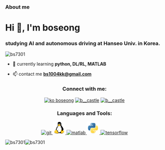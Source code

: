 ### About me

<h1 align="left">Hi 👋, I'm boseong</h1>
<h3 align="left">studying AI and autonomous driving at Hanseo Univ. in Korea.</h3>

<p align="left"> <img src="https://komarev.com/ghpvc/?username=bs7301&label=Profile%20views&color=b4faaa&style=flat-square" alt="bs7301" /> </p>

- 🌱 currently learning **python, DL/RL, MATLAB**

- 📫 contact me **bs1004kk@gmail.com**

<h3 align="center">Connect with me:</h3>
<p align="center">
<a href="https://kaggle.com/ko boseong" target="blank"><img align="center" src="https://raw.githubusercontent.com/rahuldkjain/github-profile-readme-generator/master/src/images/icons/Social/kaggle.svg" alt="ko boseong" height="30" width="40" /></a>
<a href="https://instagram.com/b__castle" target="blank"><img align="center" src="https://raw.githubusercontent.com/rahuldkjain/github-profile-readme-generator/master/src/images/icons/Social/instagram.svg" alt="b__castle" height="30" width="40" /></a>
<a href="https://discord.gg/b__castle" target="blank"><img align="center" src="https://raw.githubusercontent.com/rahuldkjain/github-profile-readme-generator/master/src/images/icons/Social/discord.svg" alt="b__castle" height="30" width="40" /></a>
</p>

<h3 align="center">Languages and Tools:</h3>
<p align="center"> <a href="https://git-scm.com/" target="_blank" rel="noreferrer"> <img src="https://www.vectorlogo.zone/logos/git-scm/git-scm-icon.svg" alt="git" width="40" height="40"/> </a> <a href="https://www.linux.org/" target="_blank" rel="noreferrer"> <img src="https://raw.githubusercontent.com/devicons/devicon/master/icons/linux/linux-original.svg" alt="linux" width="40" height="40"/> </a> <a href="https://www.mathworks.com/" target="_blank" rel="noreferrer"> <img src="https://upload.wikimedia.org/wikipedia/commons/2/21/Matlab_Logo.png" alt="matlab" width="40" height="40"/> </a> <a href="https://www.python.org" target="_blank" rel="noreferrer"> <img src="https://raw.githubusercontent.com/devicons/devicon/master/icons/python/python-original.svg" alt="python" width="40" height="40"/> </a> <a href="https://www.tensorflow.org" target="_blank" rel="noreferrer"> <img src="https://www.vectorlogo.zone/logos/tensorflow/tensorflow-icon.svg" alt="tensorflow" width="40" height="40"/> </a> </p>





<p><img align="left" src="https://github-readme-streak-stats.herokuapp.com/?user=bs7301&" alt="bs7301" /></p>



<p>&nbsp;<img align="left" src="https://github-readme-stats.vercel.app/api?username=bs7301&show_icons=true&theme=gruvbox&title_color=000000&text_color=b4faaa&bg_color=ffffff&locale=en" alt="bs7301" /></p>


